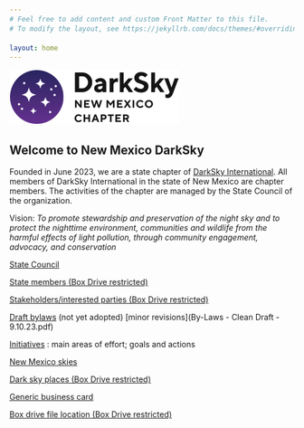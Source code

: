 ```yaml
---
# Feel free to add content and custom Front Matter to this file.
# To modify the layout, see https://jekyllrb.com/docs/themes/#overriding-theme-defaults

layout: home
---
```


![logo](logo.png)


## Welcome to New Mexico DarkSky

Founded in June 2023, we are a state chapter of [DarkSky International](https://darksky.org).
All members of DarkSky International in the state of New Mexico are chapter members. The
activities of the chapter are managed by the State Council of the organization.

Vision: *To promote stewardship and preservation of the night sky and to protect the 
nighttime environment, communities and wildlife from the harmful effects of light pollution, 
through community engagement, advocacy, and conservation*

[State Council](state_council) 

[State members (Box Drive restricted)](https://app.box.com/folder/211347332732)

[Stakeholders/interested parties (Box Drive restricted)](https://app.box.com/file/1176385402360)

[Draft bylaws](bylaws.pdf)  (not yet adopted) [minor revisions](By-Laws - Clean Draft - 9.10.23.pdf)

[Initiatives](initiatives) : main areas of effort; goals and actions

[New Mexico skies](nm)

[Dark sky places (Box Drive restricted)](https://app.box.com/file/1176385402360)

[Generic business card](card.pdf)

[Box drive file location (Box Drive restricted) ](https://app.box.com/folder/197128831422)
